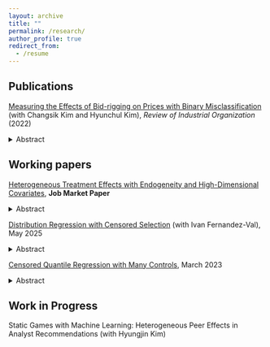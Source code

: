 ```yaml
---
layout: archive
title: ""
permalink: /research/
author_profile: true
redirect_from:
  - /resume
---
```


## Publications
[Measuring the Effects of Bid-rigging on Prices with Binary Misclassification](https://link.springer.com/article/10.1007/s11151-022-09876-9) (with Changsik Kim and Hyunchul Kim), <i> Review of Industrial Organization</i> (2022)
<details>
<summary markdown='span'>
<span style="cursor:pointer"> Abstract </span>
</summary>
<br>
<small> The binary indicator of collusion is the key ingredient in estimating overcharges from bid-rigging with a regression-based approach. We develop a method for examining the effects of misclassification error in the indicator of bid-rigging status on estimates of damages from collusion. We derive partial identification of the regression model of winning bids in public procurement auctions and provide informative bounds on the price effects of bid-rigging. We find that the bounds are tight when placing a plausible restriction on the extent of measurement errors. Our findings show that relaxing the nondifferential assumption about misclassification errors leads to wider bounds. </small>

</details>


## Working papers
[Heterogeneous Treatment Effects with Endogeneity and High-Dimensional Covariates](https://www.dropbox.com/scl/fi/qb78aivj26uuweza6kgun/JMP_Seoyun_Hong.pdf?rlkey=en9drc7f1uj1r66l5bbf6wqh0&dl=0), <b>Job Market Paper</b>
<details>
<summary markdown='span'>
<span style="cursor:pointer"> Abstract </span>
</summary>
<br>
<small> This paper develops estimation and inference for heterogeneous treatment effects by observed covariates in settings with an endogenous treatment and high-dimensional covariates. The goal is to provide valid inference when effect heterogeneity is high-dimensional and discovered from the data using machine learning, rather than restricted to a few prespecified covariates. I estimate heterogeneous treatment effects by interacting the treatment with all covariates and select the relevant interactions with a variable selection method. I address endogeneity with instrumental variables and uncover new patterns in treatment effects. In an application to Head Start, a public early childhood education program, I examine complementarities between center characteristics and children's background, while prior work has considered center or child characteristics in isolation. The proposed method reveals that frequent home visits are most helpful for children who likely need additional support, such as those with teen mothers or in high-risk households. Transportation services deliver larger gains for children who may face access barriers. </small>
</details>

[Distribution Regression with Censored Selection](https://arxiv.org/abs/2505.10814) (with Ivan Fernandez-Val), May 2025
<details>
<summary markdown='span'>
<span style="cursor:pointer"> Abstract </span>
</summary>
<br>
<small> We develop a distribution regression model with a censored selection rule, offering a semi-parametric generalization of the Heckman selection model. Our approach applies to the entire distribution, extending beyond the mean or median, accommodates non-Gaussian error structures, and allows for heterogeneous effects of covariates on both the selection and outcome distributions. By employing a censored selection rule, our model can uncover richer selection patterns according to both outcome and selection variables, compared to the binary selection case. We analyze identification, estimation, and inference of model functionals such as sorting parameters and distributions purged of sample selection. An application to labor supply using data from the UK reveals different selection patterns into full-time and overtime work across gender, marital status, and time. Additionally, decompositions of wage distributions by gender show that selection effects contribute to a decrease in the observed gender wage gap at low quantiles and an increase in the gap at high quantiles for full-time workers. The observed gender wage gap among overtime workers is smaller, which may be driven by different selection behaviors into overtime work across genders. </small>
</details>

[Censored Quantile Regression with Many Controls](https://arxiv.org/abs/2303.02784), March 2023
<details>
<summary markdown='span'>
<span style="cursor:pointer"> Abstract </span>
</summary>
<br>
<small> This paper develops estimation and inference methods for censored quantile regression models with high-dimensional controls. The methods are based on the application of double/debiased machine learning (DML) framework to the censored quantile regression estimator of Buchinsky and Hahn (1998). I provide valid inference for low-dimensional parameters of interest in the presence of high-dimensional nuisance parameters when implementing machine learning estimators. The proposed estimator is shown to be consistent and asymptotically normal. The performance of the estimator with high-dimensional controls is illustrated with numerical simulation and an empirical application that examines the effect of 401(k) eligibility on savings. </small>
</details>

## Work in Progress
Static Games with Machine Learning: Heterogeneous Peer Effects in Analyst Recommendations (with Hyungjin Kim)

